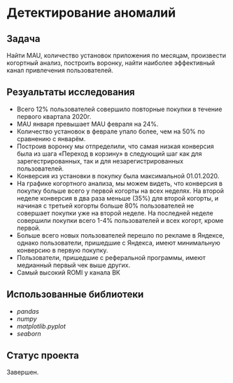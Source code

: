 # Детектирование аномалий

## Задача
Найти MAU, количество установок приложения по месяцам, произвести когортный анализ, построить воронку, найти наиболее эффективный канал привлечения пользователей.

## Резуальтаты исследования
- Всего 12% пользователей совершило повторные покупки в течение первого квартала 2020г.
- MAU января превышает MAU февраля на 24%.
- Количество установок в феврале упало более, чем на 50% по сравнению с январём.
- Построив воронку мы отпределили, что самая низкая конверсия была из шага «Переход в корзину» в следующий шаг как для зарегестрированных, так и для незарегистрированных пользователей.
- Конверсия из установки в покупку была максимальной 01.01.2020.
- На графике когортного анализа, мы можем видеть, что конверсия в покупку больше всего у первой когорты на всех неделях. На второй неделе конверсия в два раза меньше (35%) для второй когорты, и начиная с третьей когорты больше 80% пользователей не совершает покупки уже на второй неделе. На последней неделе совершили покупки всего 1-4% пользователей и всех когорт, кроме первой.
- Больше всего новых пользователей перешло по рекламе в Яндексе, однако пользователи, пришедшие с Яндекса, имеют минимальную конверсию в первую покупку.
- Пользователи, пришедшие с реферальной программы, имеют медианный первый чек выше других.
- Самый высокий ROMI у канала ВК

## Использованные библиотеки
- *pandas*
- *numpy*
- *matplotlib.pyplot*
- *seaborn*

## Статус проекта
Завершен.
